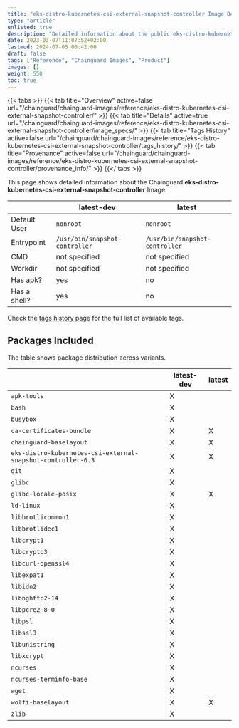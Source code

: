 ```yaml
---
title: "eks-distro-kubernetes-csi-external-snapshot-controller Image Details"
type: "article"
unlisted: true
description: "Detailed information about the public eks-distro-kubernetes-csi-external-snapshot-controller Chainguard Image."
date: 2023-03-07T11:07:52+02:00
lastmod: 2024-07-05 00:42:00
draft: false
tags: ["Reference", "Chainguard Images", "Product"]
images: []
weight: 550
toc: true
---
```


{{< tabs >}}
{{< tab title="Overview" active=false url="/chainguard/chainguard-images/reference/eks-distro-kubernetes-csi-external-snapshot-controller/" >}}
{{< tab title="Details" active=true url="/chainguard/chainguard-images/reference/eks-distro-kubernetes-csi-external-snapshot-controller/image_specs/" >}}
{{< tab title="Tags History" active=false url="/chainguard/chainguard-images/reference/eks-distro-kubernetes-csi-external-snapshot-controller/tags_history/" >}}
{{< tab title="Provenance" active=false url="/chainguard/chainguard-images/reference/eks-distro-kubernetes-csi-external-snapshot-controller/provenance_info/" >}}
{{</ tabs >}}

This page shows detailed information about the Chainguard **eks-distro-kubernetes-csi-external-snapshot-controller** Image.

|              | latest-dev                     | latest                         |
|--------------|--------------------------------|--------------------------------|
| Default User | `nonroot`                      | `nonroot`                      |
| Entrypoint   | `/usr/bin/snapshot-controller` | `/usr/bin/snapshot-controller` |
| CMD          | not specified                  | not specified                  |
| Workdir      | not specified                  | not specified                  |
| Has apk?     | yes                            | no                             |
| Has a shell? | yes                            | no                             |

Check the [tags history page](/chainguard/chainguard-images/reference/eks-distro-kubernetes-csi-external-snapshot-controller/tags_history/) for the full list of available tags.

## Packages Included
The table shows package distribution across variants.

|                                                              | latest-dev | latest |
|--------------------------------------------------------------|------------|--------|
| `apk-tools`                                                  | X          |        |
| `bash`                                                       | X          |        |
| `busybox`                                                    | X          |        |
| `ca-certificates-bundle`                                     | X          | X      |
| `chainguard-baselayout`                                      | X          | X      |
| `eks-distro-kubernetes-csi-external-snapshot-controller-6.3` | X          | X      |
| `git`                                                        | X          |        |
| `glibc`                                                      | X          |        |
| `glibc-locale-posix`                                         | X          | X      |
| `ld-linux`                                                   | X          |        |
| `libbrotlicommon1`                                           | X          |        |
| `libbrotlidec1`                                              | X          |        |
| `libcrypt1`                                                  | X          |        |
| `libcrypto3`                                                 | X          |        |
| `libcurl-openssl4`                                           | X          |        |
| `libexpat1`                                                  | X          |        |
| `libidn2`                                                    | X          |        |
| `libnghttp2-14`                                              | X          |        |
| `libpcre2-8-0`                                               | X          |        |
| `libpsl`                                                     | X          |        |
| `libssl3`                                                    | X          |        |
| `libunistring`                                               | X          |        |
| `libxcrypt`                                                  | X          |        |
| `ncurses`                                                    | X          |        |
| `ncurses-terminfo-base`                                      | X          |        |
| `wget`                                                       | X          |        |
| `wolfi-baselayout`                                           | X          | X      |
| `zlib`                                                       | X          |        |

